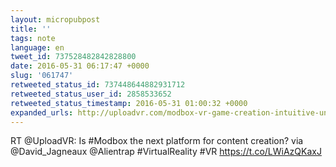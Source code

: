 ```yaml
---
layout: micropubpost
title: ''
tags: note
language: en
tweet_id: 737528482842828800
date: 2016-05-31 06:17:47 +0000
slug: '061747'
retweeted_status_id: 737448644882931712
retweeted_status_user_id: 2858533652
retweeted_status_timestamp: 2016-05-31 01:00:32 +0000
expanded_urls: http://uploadvr.com/modbox-vr-game-creation-intuitive-unity/,http://uploadvr.com/modbox-vr-game-creation-intuitive-unity/
---
```

RT @UploadVR: Is #Modbox the next platform for content creation?
via @David_Jagneaux @Alientrap #VirtualReality #VR
https://t.co/LWiAzQKaxJ
